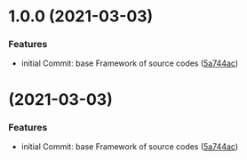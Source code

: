 # 1.0.0 (2021-03-03)


### Features

* initial Commit: base Framework of source codes ([5a744ac](https://github.com/EmilyJrxx/Arm3DReconstruction/commit/5a744ace0d40c41f23a193cd1c78f893978eff6d))



#  (2021-03-03)


### Features

* initial Commit: base Framework of source codes ([5a744ac](https://github.com/EmilyJrxx/Arm3DReconstruction/commit/5a744ace0d40c41f23a193cd1c78f893978eff6d))




